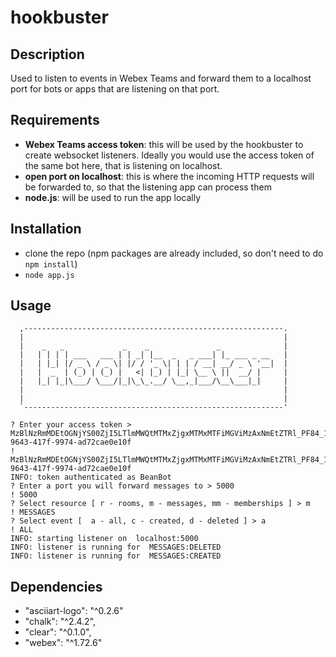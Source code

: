 # hookbuster
## Description
Used to listen to events in Webex Teams and forward them to a localhost port for bots or apps that are listening on that port.

## Requirements

* **Webex Teams access token**: this will be used by the hookbuster to create websocket listeners. Ideally you would use the access token of the same bot here, that is listening on localhost.
* **open port on localhost**: this is where the incoming HTTP requests will be forwarded to, so that the listening app can process them
* **node.js**: will be used to run the app locally

## Installation
* clone the repo (npm packages are already included, so don't need to do ```npm install```)
* ```node app.js```

## Usage

```
  ,----------------------------------------------------------.
  |                                                          |
  |    _   _             _    _               _              |
  |   | | | | ___   ___ | | _| |__  _   _ ___| |_ ___ _ __   |
  |   | |_| |/ _ \ / _ \| |/ / '_ \| | | / __| __/ _ \ '__|  |
  |   |  _  | (_) | (_) |   <| |_) | |_| \__ \ ||  __/ |     |
  |   |_| |_|\___/ \___/|_|\_\_.__/ \__,_|___/\__\___|_|     |
  |                                                          |
  |                                                          |
  `----------------------------------------------------------'

? Enter your access token > MzBlNzRmMDEtOGNjYS00ZjI5LTlmMWQtMTMxZjgxMTMxMTFiMGViMzAxNmEtZTRl_PF84_1eb65fdf-9643-417f-9974-ad72cae0e10f
! MzBlNzRmMDEtOGNjYS00ZjI5LTlmMWQtMTMxZjgxMTMxMTFiMGViMzAxNmEtZTRl_PF84_1eb65fdf-9643-417f-9974-ad72cae0e10f
INFO: token authenticated as BeanBot
? Enter a port you will forward messages to > 5000
! 5000
? Select resource [ r - rooms, m - messages, mm - memberships ] > m
! MESSAGES
? Select event [  a - all, c - created, d - deleted ] > a
! ALL
INFO: starting listener on  localhost:5000 
INFO: listener is running for  MESSAGES:DELETED 
INFO: listener is running for  MESSAGES:CREATED 
```

## Dependencies

* "asciiart-logo": "^0.2.6"
* "chalk": "^2.4.2",
* "clear": "^0.1.0",
* "webex": "^1.72.6"
